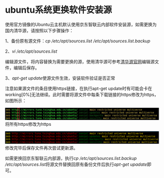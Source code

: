 # ubuntu系统更换软件安装源

使用官方镜像的Ubuntu云主机默认使用京东智联云内部软件安装源，如需更换为国内清华源，请按照以下步骤操作：

1、备份原有源文件：*cp /etc/apt/sources.list /etc/apt/sources.list.backup*

2、*vi /etc/apt/sources.list*

编辑源文件，将内容替换为需要更换的源，使用清华源可参考[清华源官网](https://mirrors.tuna.tsinghua.edu.cn/help/ubuntu/)编辑源文件，编辑后保存。

3、*apt-get update*使源文件生效，安装软件验证是否正常

注意如果源文件的条目使用https链接，在执行apt-get update时有可能会卡在working[0%]无法继续。此时需要将源文件中每条下载链接的https修改为https，如图所示：

![](../../../../../image/Elastic-Compute/Virtual-Machine/Linux/ubuntu-change-yum-01.png)
将所有https修改为https

![](../../../../../image/Elastic-Compute/Virtual-Machine/Linux/ubuntu-change-yum-02.png)
修改完毕后保存文件再次尝试更新源。

如需更换回京东智联云内部源，执行*cp /etc/apt/sources.list.backup /etc/apt/sources.list*将源文件替换回原有备份文件后执行*apt-get upadate*即可。
